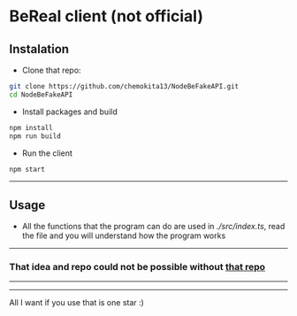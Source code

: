 # BeReal client (not official)

## Instalation

-   Clone that repo:

```bash
git clone https://github.com/chemokita13/NodeBeFakeAPI.git
cd NodeBeFakeAPI
```

-   Install packages and build

```bash
npm install
npm run build
```

-   Run the client

```bash
npm start
```

---

## Usage

-   All the functions that the program can do are used in _./src/index.ts_, read the file and you will understand how the program works

---

### That idea and repo could not be possible without [that repo](https://github.com/notmarek/BeFake)

---

---

All I want if you use that is one star :)
